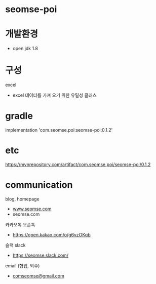 # seomse-poi

# 개발환경
-   open jdk 1.8

# 구성
 excel
 - excel 데이터를 가져 오기 위한 유틸성 클래스
 
# gradle
implementation 'com.seomse.poi:seomse-poi:0.1.2'

# etc
https://mvnrepository.com/artifact/com.seomse.poi/seomse-poi/0.1.2

# communication
blog, homepage
- www.seomse.com
- seomse.com

카카오톡 오픈톡
 - https://open.kakao.com/o/g6vzOKqb

슬랙 slack
 - https://seomse.slack.com/

email (협업, 외주)
 - comseomse@gmail.com